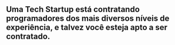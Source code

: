 ## Uma Tech Startup está contratando programadores dos mais diversos níveis de experiência, e talvez você esteja apto a ser contratado.
